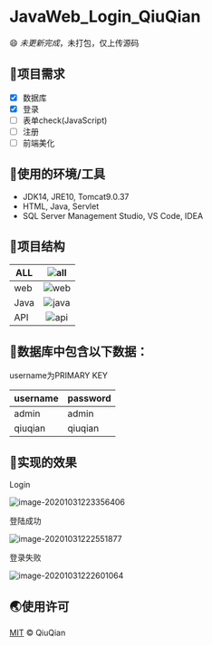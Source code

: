 # JavaWeb_Login_QiuQian



:smile:  *未更新完成*，未打包，仅上传源码

## :new_moon_with_face:项目需求

- [x] 数据库
- [x] 登录
- [ ] 表单check(JavaScript)
- [ ] 注册
- [ ] 前端美化

## :wrench:使用的环境/工具

- JDK14, JRE10, Tomcat9.0.37
- HTML, Java, Servlet
- SQL Server Management Studio, VS Code, IDEA

## :two_men_holding_hands:项目结构

| ALL  | ![all](https://picbedd.oss-cn-beijing.aliyuncs.com/image-20201031213110056.png) |
| ---- | :----------------------------------------------------------: |
| web  | ![web](https://picbedd.oss-cn-beijing.aliyuncs.com/image-20201031213451683.png) |
| Java | ![java](https://picbedd.oss-cn-beijing.aliyuncs.com/image-20201031222806819.png) |
| API  | ![api](https://picbedd.oss-cn-beijing.aliyuncs.com/image-20201031215153953.png) |



## :page_facing_up:数据库中包含以下数据：

username为PRIMARY KEY

| username | password |
| -------- | -------- |
| admin    | admin    |
| qiuqian  | qiuqian  |





## :jack_o_lantern:实现的效果

Login

![image-20201031223356406](https://picbedd.oss-cn-beijing.aliyuncs.com/image-20201031223356406.png)

登陆成功

![image-20201031222551877](https://picbedd.oss-cn-beijing.aliyuncs.com/image-20201031222551877.png)

登录失败

![image-20201031222601064](https://picbedd.oss-cn-beijing.aliyuncs.com/image-20201031222601064.png)

## :earth_asia:使用许可

[MIT](LICENSE) © QiuQian